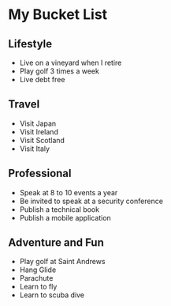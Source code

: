 # My Bucket List

## Lifestyle

* Live on a vineyard when I retire
* Play golf 3 times a week
* Live debt free

## Travel

* Visit Japan
* Visit Ireland
* Visit Scotland
* Visit Italy 

## Professional 

* Speak at 8 to 10 events a year
* Be invited to speak at a security conference
* Publish a technical book
* Publish a mobile application

## Adventure and  Fun

* Play golf at Saint Andrews
* Hang Glide
* Parachute
* Learn to fly
* Learn to scuba dive
